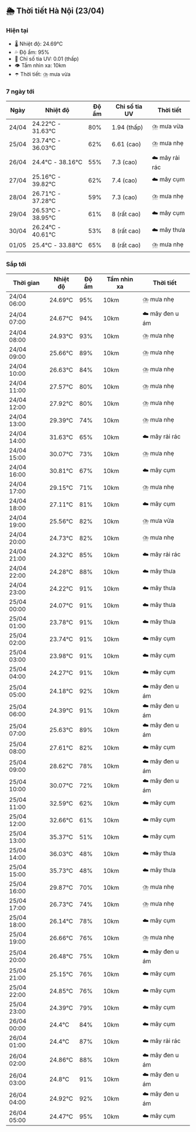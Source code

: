 ## 🌦️ Thời tiết Hà Nội (23/04)

### Hiện tại

- 🌡️ Nhiệt độ: 24.69℃
- 💦 Độ ẩm: 95%
- 🌟 Chỉ số tia UV: 0.01 (thấp)
- 👁️ Tầm nhìn xa: 10km
- ☂️ Thời tiết: ⛈️ mưa vừa

### 7 ngày tới

| Ngày | Nhiệt độ | Độ ẩm | Chỉ số tia UV | Thời tiết |
| --- | --- | --- | --- | --- |
| 24/04 | 24.22℃ - 31.63℃ | 80% | 1.94 (thấp) | ⛈️ mưa vừa |
| 25/04 | 23.74℃ - 36.03℃ | 62% | 6.61 (cao) | ⛈️ mưa nhẹ |
| 26/04 | 24.4℃ - 38.16℃ | 55% | 7.3 (cao) | ☁️ mây rải rác |
| 27/04 | 25.16℃ - 39.82℃ | 62% | 7.4 (cao) | ☁️ mây cụm |
| 28/04 | 26.71℃ - 37.28℃ | 59% | 7.3 (cao) | ⛈️ mưa nhẹ |
| 29/04 | 26.53℃ - 38.95℃ | 61% | 8 (rất cao) | ☁️ mây cụm |
| 30/04 | 26.24℃ - 40.61℃ | 53% | 8 (rất cao) | ☁️ mây thưa |
| 01/05 | 25.4℃ - 33.88℃ | 65% | 8 (rất cao) | ⛈️ mưa nhẹ |

### Sắp tới

| Thời gian | Nhiệt độ | Độ ẩm | Tầm nhìn xa | Thời tiết |
| --- | --- | --- | --- | --- |
| 24/04 06:00 | 24.69℃ | 95% | 10km | ⛈️ mưa nhẹ |
| 24/04 07:00 | 24.67℃ | 94% | 10km | ☁️ mây đen u ám |
| 24/04 08:00 | 24.93℃ | 93% | 10km | ⛈️ mưa nhẹ |
| 24/04 09:00 | 25.66℃ | 89% | 10km | ⛈️ mưa nhẹ |
| 24/04 10:00 | 26.63℃ | 84% | 10km | ⛈️ mưa nhẹ |
| 24/04 11:00 | 27.57℃ | 80% | 10km | ⛈️ mưa nhẹ |
| 24/04 12:00 | 27.92℃ | 80% | 10km | ⛈️ mưa nhẹ |
| 24/04 13:00 | 29.39℃ | 74% | 10km | ⛈️ mưa nhẹ |
| 24/04 14:00 | 31.63℃ | 65% | 10km | ☁️ mây rải rác |
| 24/04 15:00 | 30.07℃ | 73% | 10km | ⛈️ mưa nhẹ |
| 24/04 16:00 | 30.81℃ | 67% | 10km | ☁️ mây cụm |
| 24/04 17:00 | 29.15℃ | 71% | 10km | ⛈️ mưa nhẹ |
| 24/04 18:00 | 27.11℃ | 81% | 10km | ☁️ mây cụm |
| 24/04 19:00 | 25.56℃ | 82% | 10km | ⛈️ mưa vừa |
| 24/04 20:00 | 24.73℃ | 82% | 10km | ⛈️ mưa nhẹ |
| 24/04 21:00 | 24.32℃ | 85% | 10km | ☁️ mây rải rác |
| 24/04 22:00 | 24.28℃ | 88% | 10km | ☁️ mây thưa |
| 24/04 23:00 | 24.22℃ | 91% | 10km | ☁️ mây thưa |
| 25/04 00:00 | 24.07℃ | 91% | 10km | ☁️ mây thưa |
| 25/04 01:00 | 23.78℃ | 91% | 10km | ☁️ mây thưa |
| 25/04 02:00 | 23.74℃ | 91% | 10km | ☁️ mây cụm |
| 25/04 03:00 | 23.98℃ | 91% | 10km | ☁️ mây cụm |
| 25/04 04:00 | 24.27℃ | 91% | 10km | ☁️ mây cụm |
| 25/04 05:00 | 24.18℃ | 92% | 10km | ☁️ mây đen u ám |
| 25/04 06:00 | 24.39℃ | 91% | 10km | ☁️ mây đen u ám |
| 25/04 07:00 | 25.63℃ | 89% | 10km | ☁️ mây đen u ám |
| 25/04 08:00 | 27.61℃ | 82% | 10km | ☁️ mây cụm |
| 25/04 09:00 | 28.62℃ | 78% | 10km | ☁️ mây đen u ám |
| 25/04 10:00 | 30.07℃ | 72% | 10km | ☁️ mây đen u ám |
| 25/04 11:00 | 32.59℃ | 62% | 10km | ☁️ mây cụm |
| 25/04 12:00 | 32.66℃ | 61% | 10km | ☁️ mây cụm |
| 25/04 13:00 | 35.37℃ | 51% | 10km | ☁️ mây cụm |
| 25/04 14:00 | 36.03℃ | 48% | 10km | ☁️ mây thưa |
| 25/04 15:00 | 35.73℃ | 48% | 10km | ☁️ mây thưa |
| 25/04 16:00 | 29.87℃ | 70% | 10km | ⛈️ mưa nhẹ |
| 25/04 17:00 | 26.73℃ | 74% | 10km | ⛈️ mưa nhẹ |
| 25/04 18:00 | 26.14℃ | 78% | 10km | ☁️ mây cụm |
| 25/04 19:00 | 26.66℃ | 76% | 10km | ⛈️ mưa nhẹ |
| 25/04 20:00 | 26.48℃ | 75% | 10km | ☁️ mây đen u ám |
| 25/04 21:00 | 25.15℃ | 76% | 10km | ☁️ mây cụm |
| 25/04 22:00 | 24.85℃ | 76% | 10km | ☁️ mây cụm |
| 25/04 23:00 | 24.39℃ | 79% | 10km | ☁️ mây cụm |
| 26/04 00:00 | 24.4℃ | 84% | 10km | ☁️ mây cụm |
| 26/04 01:00 | 24.4℃ | 87% | 10km | ☁️ mây rải rác |
| 26/04 02:00 | 24.86℃ | 88% | 10km | ☁️ mây đen u ám |
| 26/04 03:00 | 24.8℃ | 91% | 10km | ☁️ mây đen u ám |
| 26/04 04:00 | 24.92℃ | 92% | 10km | ☁️ mây đen u ám |
| 26/04 05:00 | 24.47℃ | 95% | 10km | ☁️ mây cụm |
